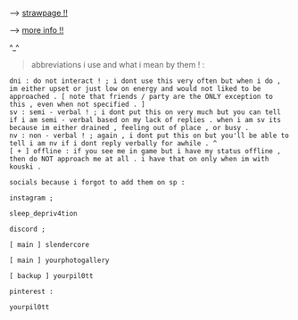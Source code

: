 --> [ strawpage !! ](https://introsighhh.straw.page)

--> [more info !!](https://rentry.co/slendercore)




^_^


>abbreviations i use and what i mean by them ! :
```
dni : do not interact ! ; i dont use this very often but when i do , im either upset or just low on energy and would not liked to be approached . [ note that friends / party are the ONLY exception to this , even when not specified . ]
sv : semi - verbal ! ; i dont put this on very much but you can tell if i am semi - verbal based on my lack of replies . when i am sv its because im either drained , feeling out of place , or busy .
nv : non - verbal ! ; again , i dont put this on but you'll be able to tell i am nv if i dont reply verbally for awhile . ^
[ + ] offline : if you see me in game but i have my status offline , then do NOT approach me at all . i have that on only when im with kouski .
```


```
socials because i forgot to add them on sp :          

instagram ;

sleep_depriv4tion

discord ;

[ main ] slendercore

[ main ] yourphotogallery

[ backup ] yourpil0tt

pinterest : 

yourpil0tt
```
